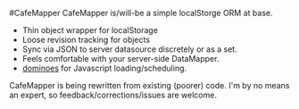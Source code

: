 #CafeMapper
CafeMapper is/will-be a simple localStorge ORM at base. 

- Thin object wrapper for localStorage
- Loose revision tracking for objects
- Sync via JSON to server datasource discretely or as a set. 
- Feels comfortable with your server-side DataMapper.
- [dominoes](http://github.com/jaubourg/dominoes/) for Javascript loading/scheduling.

CafeMapper is being rewritten from existing (poorer) code. I'm by no means an expert, so feedback/corrections/issues are welcome. 